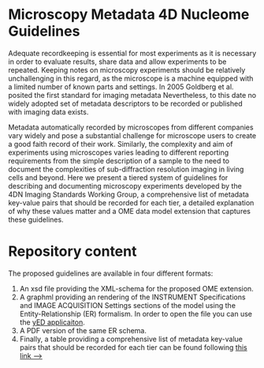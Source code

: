 # Microscopy Metadata 4D Nucleome Guidelines
Adequate recordkeeping is essential for most experiments as it is necessary in order to evaluate results, share data and allow experiments to be repeated. Keeping notes on microscopy experiments should be relatively unchallenging in this regard, as the microscope is a machine equipped with a limited number of known parts and settings. 
In 2005 Goldberg et al. posited the first standard for imaging metadata Nevertheless, to this date no widely adopted set of metadata descriptors to be recorded or published with imaging data exists. 

Metadata automatically recorded by microscopes from different companies vary widely and pose a substantial challenge for microscope users to create a good faith record of their work. Similarly, the complexity and aim of experiments using microscopes varies leading to different reporting requirements from the simple description of a sample to the need to document the complexities of sub-diffraction resolution imaging in living cells and beyond.
Here we present a tiered system of guidelines for describing and documenting microscopy experiments developed by the 4DN Imaging Standards Working Group, a comprehensive list of metadata key-value pairs that should be recorded for each tier, a detailed explanation of why these values matter and a OME data model extension that captures these guidelines.

# Repository content
The proposed guidelines are available in four different formats:

1. An xsd file providing the XML-schema for the proposed OME extension.
2. A graphml providing an rendering of the INSTRUMENT Specifications and IMAGE ACQUISITION Settings sections of the model using the Entity-Relationship (ER) formalism. In order to open the file you can use the [yED applicaiton](https://www.yworks.com/products/yed).
3. A PDF version of the same ER schema.
4. Finally, a table providing a comprehensive list of metadata key-value pairs that should be recorded for each tier can be found following [this link -->](https://docs.google.com/spreadsheets/d/16IQl-K8UIStsdlkNzJTA7LzMCan9qyS3KKcmEJ5wu28/edit?usp=sharing)


    
